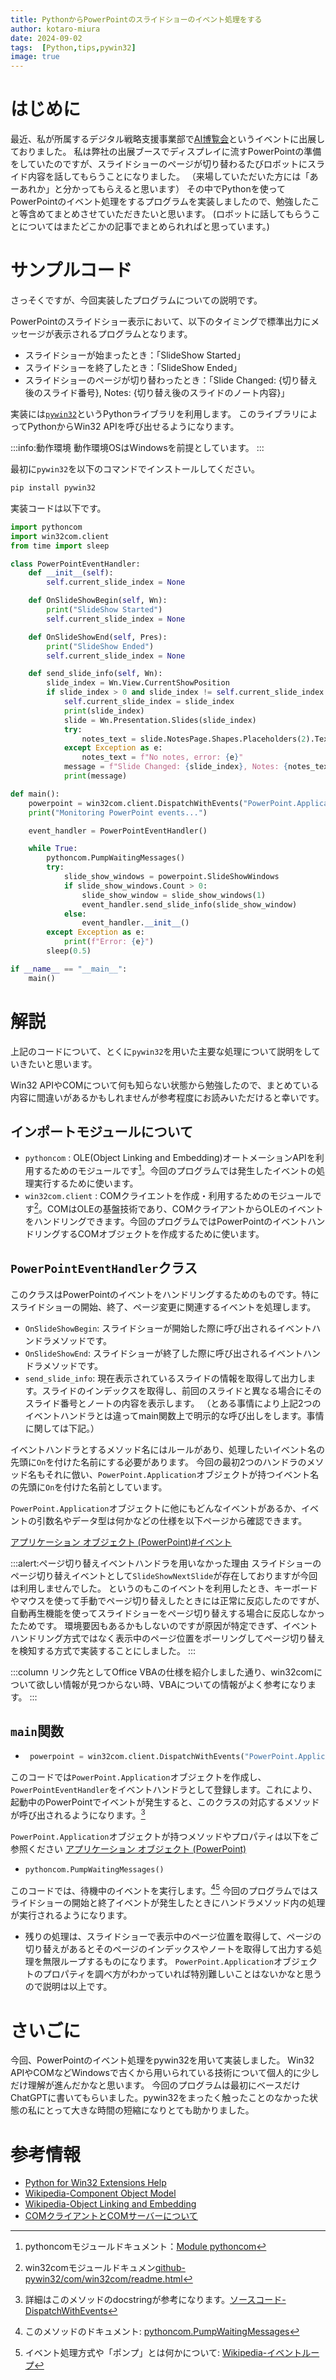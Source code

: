 ```yaml
---
title: PythonからPowerPointのスライドショーのイベント処理をする
author: kotaro-miura
date: 2024-09-02
tags:  [Python,tips,pywin32]
image: true
---
```


# はじめに

最近、私が所属するデジタル戦略支援事業部で[AI博覧会](https://aismiley.co.jp/ai_hakurankai/2024_summer_visitor/)というイベントに出展しておりました。
私は弊社の出展ブースでディスプレイに流すPowerPointの準備をしていたのですが、スライドショーのページが切り替わるたびロボットにスライド内容を話してもらうことになりました。
（来場していただいた方には「あーあれか」と分かってもらえると思います）
その中でPythonを使ってPowerPointのイベント処理をするプログラムを実装しましたので、勉強したこと等含めてまとめさせていただきたいと思います。
(ロボットに話してもらうことについてはまたどこかの記事でまとめられればと思っています。)


# サンプルコード

さっそくですが、今回実装したプログラムについての説明です。

PowerPointのスライドショー表示において、以下のタイミングで標準出力にメッセージが表示されるプログラムとなります。

- スライドショーが始まったとき：「SlideShow Started」
- スライドショーを終了したとき：「SlideShow Ended」
- スライドショーのページが切り替わったとき：「Slide Changed: {切り替え後のスライド番号}, Notes: {切り替え後のスライドのノート内容}」

実装には[`pywin32`](https://pypi.org/project/pywin32/)というPythonライブラリを利用します。
このライブラリによってPythonからWin32 APIを呼び出せるようになります。

:::info:動作環境
動作環境OSはWindowsを前提としています。
:::

最初に`pywin32`を以下のコマンドでインストールしてください。

```sh
pip install pywin32
```

実装コードは以下です。

```python
import pythoncom
import win32com.client
from time import sleep

class PowerPointEventHandler:
    def __init__(self):
        self.current_slide_index = None

    def OnSlideShowBegin(self, Wn):
        print("SlideShow Started")
        self.current_slide_index = None

    def OnSlideShowEnd(self, Pres):
        print("SlideShow Ended")
        self.current_slide_index = None

    def send_slide_info(self, Wn):
        slide_index = Wn.View.CurrentShowPosition
        if slide_index > 0 and slide_index != self.current_slide_index:
            self.current_slide_index = slide_index
            print(slide_index)
            slide = Wn.Presentation.Slides(slide_index)
            try:
                notes_text = slide.NotesPage.Shapes.Placeholders(2).TextFrame.TextRange.Text
            except Exception as e:
                notes_text = f"No notes, error: {e}"
            message = f"Slide Changed: {slide_index}, Notes: {notes_text}"
            print(message)

def main():
    powerpoint = win32com.client.DispatchWithEvents("PowerPoint.Application", PowerPointEventHandler)
    print("Monitoring PowerPoint events...")

    event_handler = PowerPointEventHandler()

    while True:
        pythoncom.PumpWaitingMessages()
        try:
            slide_show_windows = powerpoint.SlideShowWindows
            if slide_show_windows.Count > 0:
                slide_show_window = slide_show_windows(1)
                event_handler.send_slide_info(slide_show_window)
            else:
                event_handler.__init__()
        except Exception as e:
            print(f"Error: {e}")
        sleep(0.5)

if __name__ == "__main__":
    main()
```

# 解説

上記のコードについて、とくに`pywin32`を用いた主要な処理について説明をしていきたいと思います。

Win32 APIやCOMについて何も知らない状態から勉強したので、まとめている内容に間違いがあるかもしれませんが参考程度にお読みいただけると幸いです。

## インポートモジュールについて

- `pythoncom` : OLE(Object Linking and Embedding)オートメーションAPIを利用するためのモジュールです[^pythoncom]。今回のプログラムでは発生したイベントの処理実行するために使います。
- `win32com.client` : COMクライエントを作成・利用するためのモジュールです[^win32comclient]。COMはOLEの基盤技術であり、COMクライアントからOLEのイベントをハンドリングできます。今回のプログラムではPowerPointのイベントハンドリングするCOMオブジェクトを作成するために使います。

[^pythoncom]:pythoncomモジュールドキュメント：[Module pythoncom](https://mhammond.github.io/pywin32/pythoncom.html)
[^win32comclient]:win32comモジュールドキュメン[github-pywin32/com/win32com/readme.html](https://github.com/mhammond/pywin32/blob/main/com/win32com/readme.html)

## `PowerPointEventHandler`クラス

このクラスはPowerPointのイベントをハンドリングするためのものです。特にスライドショーの開始、終了、ページ変更に関連するイベントを処理します。


- `OnSlideShowBegin`: スライドショーが開始した際に呼び出されるイベントハンドラメソッドです。
- `OnSlideShowEnd`: スライドショーが終了した際に呼び出されるイベントハンドラメソッドです。
- `send_slide_info`: 現在表示されているスライドの情報を取得して出力します。スライドのインデックスを取得し、前回のスライドと異なる場合にそのスライド番号とノートの内容を表示します。
（とある事情により上記2つのイベントハンドラとは違ってmain関数上で明示的な呼び出しをします。事情に関しては下記。）

イベントハンドラとするメソッド名にはルールがあり、処理したいイベント名の先頭に`On`を付けた名前にする必要があります。
今回の最初2つのハンドラのメソッド名もそれに倣い、`PowerPoint.Application`オブジェクトが持つイベント名の先頭に`On`を付けた名前としています。

`PowerPoint.Application`オブジェクトに他にもどんなイベントがあるか、イベントの引数名やデータ型は何かなどの仕様を以下ページから確認できます。

[アプリケーション オブジェクト (PowerPoint)#イベント](https://learn.microsoft.com/ja-jp/office/vba/api/powerpoint.application#events)

:::alert:ページ切り替えイベントハンドラを用いなかった理由
スライドショーのページ切り替えイベントとして`SlideShowNextSlide`が存在しておりますが今回は利用しませんでした。
というのもこのイベントを利用したとき、キーボードやマウスを使って手動でページ切り替えしたときには正常に反応したのですが、自動再生機能を使ってスライドショーをページ切り替えする場合に反応しなかったためです。
環境要因もあるかもしないのですが原因が特定できず、イベントハンドリング方式ではなく表示中のページ位置をポーリングしてページ切り替えを検知する方式で実装することにしました。
:::

:::column
リンク先としてOffice VBAの仕様を紹介しました通り、win32comについて欲しい情報が見つからない時、VBAについての情報がよく参考になります。
:::

## `main`関数

-  ```python
    powerpoint = win32com.client.DispatchWithEvents("PowerPoint.Application", PowerPointEventHandler)
    ```

このコードでは`PowerPoint.Application`オブジェクトを作成し、`PowerPointEventHandler`をイベントハンドラとして登録します。これにより、起動中のPowerPointでイベントが発生すると、このクラスの対応するメソッドが呼び出されるようになります。[^DispatchWithEvents]

[^DispatchWithEvents]:詳細はこのメソッドのdocstringが参考になります。[ソースコード-DispatchWithEvents](https://github.com/mhammond/pywin32/blob/main/com/win32com/client/__init__.py#L265)

`PowerPoint.Application`オブジェクトが持つメソッドやプロパティは以下をご参照ください
[アプリケーション オブジェクト (PowerPoint)](https://learn.microsoft.com/ja-jp/office/vba/api/powerpoint.application)


-   ```python
    pythoncom.PumpWaitingMessages()
    ```

このコードでは、待機中のイベントを実行します。[^pumpwaitingmessages][^eventloop]
今回のプログラムではスライドショーの開始と終了イベントが発生したときにハンドラメソッド内の処理が実行されるようになります。

[^pumpwaitingmessages]:このメソッドのドキュメント: [pythoncom.PumpWaitingMessages](https://mhammond.github.io/pywin32/pythoncom__PumpWaitingMessages_meth.html)
[^eventloop]:イベント処理方式や「ポンプ」とは何かについて: [Wikipedia-イベントループ](https://ja.wikipedia.org/wiki/%E3%82%A4%E3%83%99%E3%83%B3%E3%83%88%E3%83%AB%E3%83%BC%E3%83%97)


- 残りの処理は、スライドショーで表示中のページ位置を取得して、ページの切り替えがあるとそのページのインデックスやノートを取得して出力する処理を無限ループするものになります。
  `PowerPoint.Application`オブジェクトのプロパティを調べ方がわかっていれば特別難しいことはないかなと思うので説明は以上です。

# さいごに

今回、PowerPointのイベント処理をpywin32を用いて実装しました。
Win32 APIやCOMなどWindowsで古くから用いられている技術について個人的に少しだけ理解が進んだかなと思います。
今回のプログラムは最初にベースだけChatGPTに書いてもらいました。pywin32をまったく触ったことのなかった状態の私にとって大きな時間の短縮になりとても助かりました。

# 参考情報

- [Python for Win32 Extensions Help](https://mhammond.github.io/pywin32/)
- [Wikipedia-Component Object Model](https://ja.wikipedia.org/wiki/Component_Object_Model)
- [Wikipedia-Object Linking and Embedding](https://ja.wikipedia.org/wiki/Object_Linking_and_Embedding)
- [COMクライアントとCOMサーバーについて](https://learn.microsoft.com/ja-jp/windows/win32/com/com-clients-and-servers)